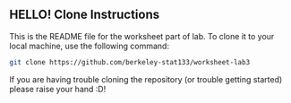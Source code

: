 ## HELLO! Clone Instructions

This is the README file for the worksheet part of lab. To clone it to your local machine, use the following command:

```bash
git clone https://github.com/berkeley-stat133/worksheet-lab3
```

If you are having trouble cloning the repository (or trouble getting started) please raise your hand :D!

